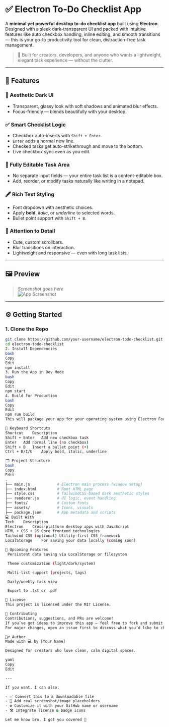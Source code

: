 # ✅ Electron To-Do Checklist App

A **minimal yet powerful desktop to-do checklist app** built using **Electron**. Designed with a sleek dark-transparent UI and packed with intuitive features like auto checkbox handling, inline editing, and smooth transitions — this is your go-to productivity tool for clean, distraction-free task management.

> 📌 Built for creators, developers, and anyone who wants a lightweight, elegant task experience — without the clutter.

---

## 🌟 Features

### 🎨 Aesthetic Dark UI  
- Transparent, glassy look with soft shadows and animated blur effects.  
- Focus-friendly — blends beautifully with your desktop.

### ✅ Smart Checklist Logic  
- Checkbox auto-inserts with `Shift + Enter`.  
- `Enter` adds a normal new line.  
- Checked tasks get auto-strikethrough and move to the bottom.  
- Live checkbox sync even as you edit.

### 📝 Fully Editable Task Area  
- No separate input fields — your entire task list is a content-editable box.  
- Add, reorder, or modify tasks naturally like writing in a notepad.

### 🖋️ Rich Text Styling  
- Font dropdown with aesthetic choices.  
- Apply **bold**, *italic*, or _underline_ to selected words.  
- Bullet point support with `Shift + B`.

### 🌈 Attention to Detail  
- Cute, custom scrollbars.  
- Blur transitions on interaction.  
- Lightweight and responsive — even with long task lists.

---

## 🖼️ Preview

> _Screenshot goes here_  
> ![App Screenshot](./screenshot.png)

---

## ⚙️ Getting Started

### 1. Clone the Repo

```bash
git clone https://github.com/your-username/electron-todo-checklist.git
cd electron-todo-checklist
2. Install Dependencies
bash
Copy
Edit
npm install
3. Run the App in Dev Mode
bash
Copy
Edit
npm start
4. Build for Production
bash
Copy
Edit
npm run build
This will package your app for your operating system using Electron Forge.

🧠 Keyboard Shortcuts
Shortcut	Description
Shift + Enter	Add new checkbox task
Enter	Add normal line (no checkbox)
Shift + B	Insert a bullet point (•)
Ctrl + B/I/U	Apply bold, italic, underline

🗂️ Project Structure
bash
Copy
Edit
.
├── main.js            # Electron main process (window setup)
├── index.html         # Root HTML page
├── style.css          # TailwindCSS-based dark aesthetic styles
├── renderer.js        # UI logic, event handling
├── fonts/             # Custom fonts
├── assets/            # Icons, visuals
├── package.json       # App metadata and scripts
💻 Built With
Tech	Description
Electron	Cross-platform desktop apps with JavaScript
HTML + CSS + JS	Core frontend technologies
Tailwind CSS (optional)	Utility-first CSS framework
LocalStorage	For saving your data locally (coming soon)

🚧 Upcoming Features
 Persistent data saving via LocalStorage or filesystem

 Theme customization (light/dark/system)

 Multi-list support (projects, tags)

 Daily/weekly task view

 Export to .txt or .pdf

📜 License
This project is licensed under the MIT License.

🤝 Contributing
Contributions, suggestions, and PRs are welcome!
If you’ve got ideas to improve this app — feel free to fork and submit a pull request.
For major changes, open an issue first to discuss what you’d like to change.

🙋‍♂️ Author
Made with 💻 by [Your Name]

Designed for creators who love clean, calm digital spaces.

yaml
Copy
Edit

---

If you want, I can also:

- ✅ Convert this to a downloadable file
- 🎨 Add real screenshot/image placeholders
- ⚙️ Customize it with your GitHub name or username
- 🛠 Integrate license & badge icons

Let me know bro, I got you covered 💯
